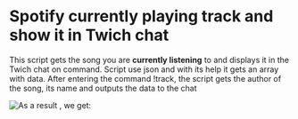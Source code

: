 # Spotify currently playing track and show it in Twich chat

This script gets the song you are **currently listening** to and displays it in the Twich chat on command.
Script use json and with its help it gets an array with data.
After entering the command !track, the script gets the author of the song, its name and outputs the data to the chat

![As a result , we get:](https://user-images.githubusercontent.com/101590291/217056981-cf0cc4a4-84fc-4aad-bd36-c0d233767af8.png)

